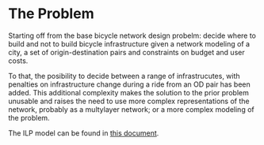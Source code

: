 The Problem
===========

Starting off from the base bicycle network design probelm: decide where to build and not to build bicycle infrastructure given a network modeling of a city, a set of origin-destination pairs and constraints on budget and user costs.

To that, the posibility to decide between a range of infrastrucutes, with penalties on infrastructure change during a ride from an OD pair has been added. This additional complexity makes the solution to the prior problem unusable and raises the need to use more complex representations of the network, probably as a multylayer network; or a more complex modeling of the problem.

The ILP model can be found in [this document](./multilayer-formulation.pdf).
